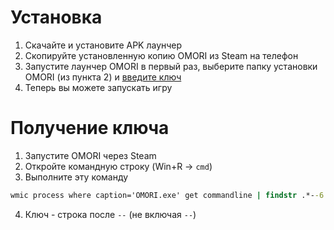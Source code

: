 # Установка

1. Скачайте и установите APK лаунчер
2. Скопируйте установленную копию OMORI из Steam на телефон
3. Запустите лаунчер OMORI в первый раз, выберите папку установки OMORI (из пункта 2) и [введите ключ](#получение-ключа)
4. Теперь вы можете запускать игру

# Получение ключа

1. Запустите OMORI через Steam
2. Откройте командную строку (Win+R -> `cmd`)
3. Выполните эту команду

```cmd
wmic process where caption='OMORI.exe' get commandline | findstr .*--6
```

4. Ключ - строка после `--` (не включая `--`)